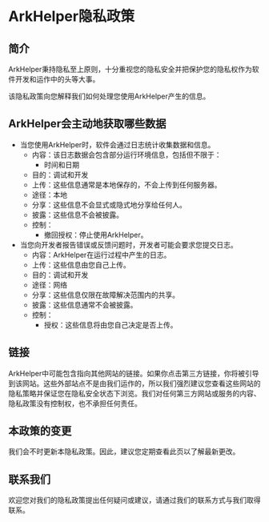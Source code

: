 # ArkHelper隐私政策

## **简介**
ArkHelper秉持隐私至上原则，十分重视您的隐私安全并把保护您的隐私权作为软件开发和运作中的头等大事。

该隐私政策向您解释我们如何处理您使用ArkHelper产生的信息。

## **ArkHelper会主动地获取哪些数据**
 - 当您使用ArkHelper时，软件会通过日志统计收集数据和信息。
    - 内容：该日志数据会包含部分运行环境信息，包括但不限于：
      - 时间和日期
    - 目的：调试和开发
    - 上传：这些信息通常是本地保存的，不会上传到任何服务器。
    - 途径：本地
    - 分享：这些信息不会显式或隐式地分享给任何人。
    - 披露：这些信息不会被披露。
    - 控制：
      - 撤回授权：停止使用ArkHelper。
 - 当您向开发者报告错误或反馈问题时，开发者可能会要求您提交日志。
   - 内容：ArkHelper在运行过程中产生的日志。
   - 上传：这些信息由您自己上传。
   - 目的：调试和开发
   - 途径：网络
   - 分享：这些信息仅限在故障解决范围内的共享。
   - 披露：这些信息通常不会被披露。
   - 控制：
      - 授权：这些信息将由您自己决定是否上传。

## **链接**
ArkHelper中可能包含指向其他网站的链接。如果你点击第三方链接，你将被引导到该网站。这些外部站点不是由我们运作的，所以我们强烈建议您查看这些网站的隐私策略并保证您在隐私安全状态下浏览。我们对任何第三方网站或服务的内容、隐私政策没有控制权，也不承担任何责任。

## **本政策的变更**
我们会不时更新本隐私政策。因此，建议您定期查看此页以了解最新更改。

## **联系我们**
欢迎您对我们的隐私政策提出任何疑问或建议，请通过我们的联系方式与我们取得联系。